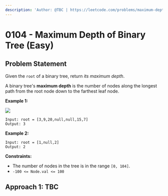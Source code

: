 ```yaml
---
description: 'Author: @TBC | https://leetcode.com/problems/maximum-depth-of-binary-tree'
---
```


# 0104 - Maximum Depth of Binary Tree (Easy)

## Problem Statement

Given the `root` of a binary tree, return _its maximum depth_.

A binary tree's **maximum depth** is the number of nodes along the longest path from the root node down to the farthest leaf node.

**Example 1:**

![](https://assets.leetcode.com/uploads/2020/11/26/tmp-tree.jpg)

```
Input: root = [3,9,20,null,null,15,7]
Output: 3
```

**Example 2:**

```
Input: root = [1,null,2]
Output: 2
```

**Constraints:**

* The number of nodes in the tree is in the range `[0, 104]`.
* `-100 <= Node.val <= 100`

## Approach 1: TBC
